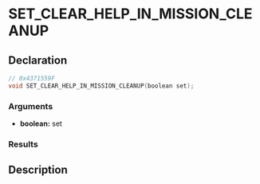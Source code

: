 # SET_CLEAR_HELP_IN_MISSION_CLEANUP

## Declaration
```cpp
// 0x4371559F
void SET_CLEAR_HELP_IN_MISSION_CLEANUP(boolean set);
```

### Arguments
- **boolean:** set

### Results

## Description

